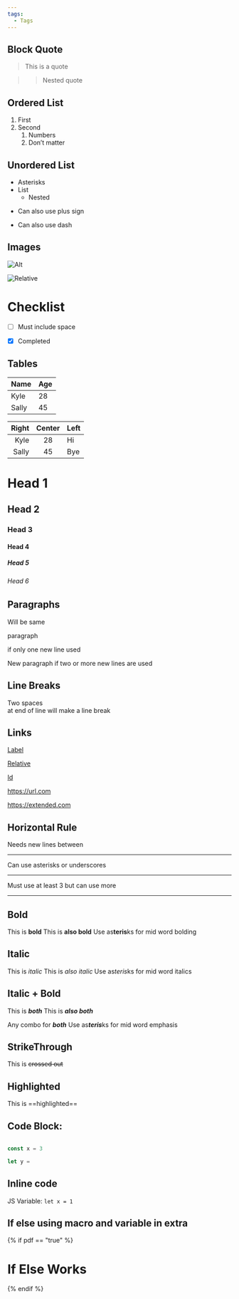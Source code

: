 ```yaml
---
tags:
  - Tags
---
```


## Block Quote
> This is a quote

>> Nested quote

## Ordered List

1. First
2.  Second
    1. Numbers
    1. Don’t matter

## Unordered List
* Asterisks
* List
    * Nested

+ Can also use plus sign
- Can also use dash

## Images
![Alt](https://a.com)

![Relative](/img.jpg)

# Checklist
- [ ] Must include space

- [x] Completed

## Tables

| Name | Age |
| ----- | --- |
| Kyle | 28 |
| Sally | 45 |


| Right | Center | Left |
| ----: | :----: | :--- |
| Kyle | 28 | Hi |
| Sally | 45 | Bye |

# Head 1

## Head 2

### Head 3

#### Head 4

##### Head 5

###### Head 6

## Paragraphs

Will be same

paragraph

if only one new line used


New paragraph if two or
more new lines are used

## Line Breaks
Two spaces  
at end of line will make
a line break

## Links

[Label](https://url.com)

[Relative](/other-page)

[Id](#my-id)

<https://url.com>

https://extended.com

## Horizontal Rule

Needs new lines between


---


Can use asterisks or
underscores


***


Must use at least 3 but
can use more


________

## Bold

This is **bold**
This is __also bold__
Use as**teris**ks for mid
word bolding

## Italic

This is *italic*
This is _also italic_
Use as*teris*ks for mid
word italics

## Italic + Bold

This is ***both***
This is ___also both___

Any combo for __*both*__
Use as***teris***ks for
mid word emphasis

## StrikeThrough

This is ~~crossed out~~

## Highlighted

This is ==highlighted==

## Code Block:

```js

const x = 3

let y =
```

## Inline code

JS Variable: `let x = 1`

## If else using macro and variable in extra

{% if pdf == "true" %}
# If Else Works
{% endif %}